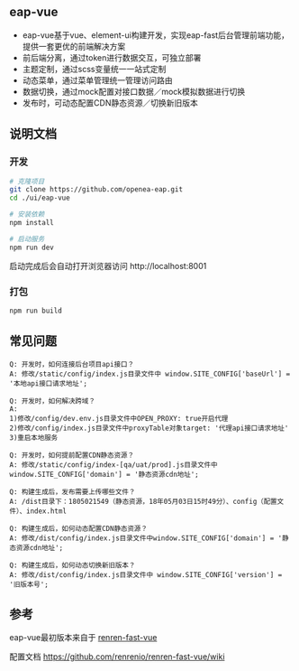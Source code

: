 ## eap-vue
- eap-vue基于vue、element-ui构建开发，实现eap-fast后台管理前端功能，提供一套更优的前端解决方案
- 前后端分离，通过token进行数据交互，可独立部署
- 主题定制，通过scss变量统一一站式定制
- 动态菜单，通过菜单管理统一管理访问路由
- 数据切换，通过mock配置对接口数据／mock模拟数据进行切换
- 发布时，可动态配置CDN静态资源／切换新旧版本


## 说明文档

### 开发
```bash
# 克隆项目
git clone https://github.com/openea-eap.git
cd ./ui/eap-vue

# 安装依赖
npm install

# 启动服务
npm run dev
```

启动完成后会自动打开浏览器访问 http://localhost:8001

### 打包

```bash
npm run build
```

## 常见问题

~~~~
Q: 开发时，如何连接后台项目api接口？
A: 修改/static/config/index.js目录文件中 window.SITE_CONFIG['baseUrl'] = '本地api接口请求地址';
 
Q: 开发时，如何解决跨域？
A: 
1)修改/config/dev.env.js目录文件中OPEN_PROXY: true开启代理
2)修改/config/index.js目录文件中proxyTable对象target: '代理api接口请求地址'
3)重启本地服务

Q: 开发时，如何提前配置CDN静态资源？
A: 修改/static/config/index-[qa/uat/prod].js目录文件中window.SITE_CONFIG['domain'] = '静态资源cdn地址';
 
Q: 构建生成后，发布需要上传哪些文件？
A: /dist目录下：1805021549（静态资源，18年05月03日15时49分）、config（配置文件）、index.html
 
Q: 构建生成后，如何动态配置CDN静态资源？
A: 修改/dist/config/index.js目录文件中window.SITE_CONFIG['domain'] = '静态资源cdn地址';

Q: 构建生成后，如何动态切换新旧版本？
A: 修改/dist/config/index.js目录文件中 window.SITE_CONFIG['version'] = '旧版本号';
~~~~

## 参考

eap-vue最初版本来自于 [renren-fast-vue](https://github.com/renrenio/renren-fast-vue)

配置文档
https://github.com/renrenio/renren-fast-vue/wiki
